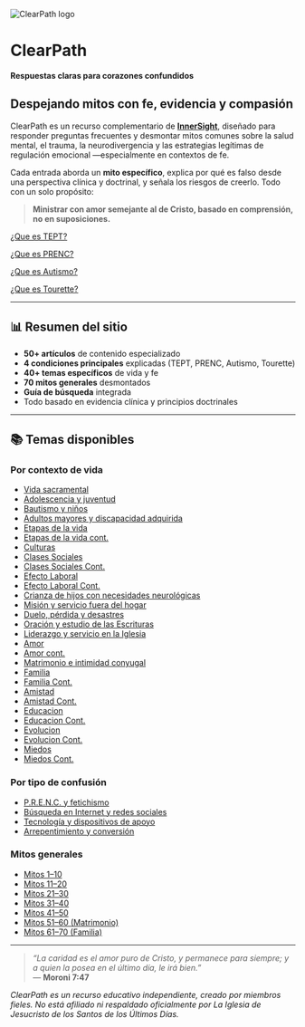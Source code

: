 ![ClearPath logo](https://inner-clarity.github.io/InnerSight/logo.svg)

# ClearPath  
**Respuestas claras para corazones confundidos**

## Despejando mitos con fe, evidencia y compasión

ClearPath es un recurso complementario de **[InnerSight](https://inner-clarity.github.io/InnerSight/es)**, diseñado para responder preguntas frecuentes y desmontar mitos comunes sobre la salud mental, el trauma, la neurodivergencia y las estrategias legítimas de regulación emocional —especialmente en contextos de fe.

Cada entrada aborda un **mito específico**, explica por qué es falso desde una perspectiva clínica y doctrinal, y señala los riesgos de creerlo. Todo con un solo propósito:  
> **Ministrar con amor semejante al de Cristo, basado en comprensión, no en suposiciones.**

[¿Que es TEPT?](/es/TEPT)

[¿Que es PRENC?](/es/PRENC)

[¿Que es Autismo?](/es/Autismo)

[¿Que es Tourette?](/es/Tourette)

---

## 📊 Resumen del sitio

- **50+ artículos** de contenido especializado
- **4 condiciones principales** explicadas (TEPT, PRENC, Autismo, Tourette)
- **40+ temas específicos** de vida y fe
- **70 mitos generales** desmontados
- **Guía de búsqueda** integrada
- Todo basado en evidencia clínica y principios doctrinales

---

## 📚 Temas disponibles

### Por contexto de vida
- [Vida sacramental](mitos-sacramental.md)  
- [Adolescencia y juventud](mitos-juventud.md)  
- [Bautismo y niños](mitos-bautismo.md)  
- [Adultos mayores y discapacidad adquirida](mitos-adultos-mayores.md)  
- [Etapas de la vida](mitos-etapas-de-la-vida.md)  
- [Etapas de la vida cont.](mitos-etapas-de-la-vida-continuacion.md)  
- [Culturas](mitos-culturas.md)  
- [Clases Sociales](mitos-clases-sociales.md)  
- [Clases Sociales Cont.](mitos-clases-sociales-continuacion.md)  
- [Efecto Laboral](mitos-laboral.md)  
- [Efecto Laboral Cont.](mitos-laboral-continuacion.md)  
- [Crianza de hijos con necesidades neurológicas](mitos-crianza.md)  
- [Misión y servicio fuera del hogar](mitos-mision.md)  
- [Duelo, pérdida y desastres](mitos-duelo.md)  
- [Oración y estudio de las Escrituras](mitos-oracion.md)  
- [Liderazgo y servicio en la Iglesia](mitos-liderazgo.md)  
- [Amor](mitos-amor.md)  
- [Amor cont.](mitos-amor-continuacion.md)  
- [Matrimonio e intimidad conyugal](mitos-relaciones.md)  
- [Familia](mitos-familia.md)  
- [Familia Cont.](mitos-familia-continuacion.md)  
- [Amistad](mitos-amistad.md)  
- [Amistad Cont.](mitos-amistad-continuacion.md)  
- [Educacion](mitos-educacion.md)  
- [Educacion Cont.](mitos-educacion-continuacion.md)  
- [Evolucion](mitos-evolucion.md)  
- [Evolucion Cont.](mitos-evolucion-continuacion.md)  
- [Miedos](mitos-miedos.md)  
- [Miedos Cont.](mitos-miedos-continuacion.md)  

### Por tipo de confusión
- [P.R.E.N.C. y fetichismo](mitos-fetichismo.md)  
- [Búsqueda en Internet y redes sociales](mitos-internet.md)  
- [Tecnología y dispositivos de apoyo](mitos-tecnologia.md)  
- [Arrepentimiento y conversión](mitos-arrepentimiento.md)  

### Mitos generales
- [Mitos 1–10](mitos-generales-1.md)  
- [Mitos 11–20](mitos-generales-2.md)  
- [Mitos 21–30](mitos-generales-3.md)  
- [Mitos 31–40](mitos-generales-4.md)  
- [Mitos 41–50](mitos-generales-5.md)  
- [Mitos 51–60 (Matrimonio)](mitos-generales-6.md)  
- [Mitos 61–70 (Familia)](mitos-generales-7.md)  

---

> *“La caridad es el amor puro de Cristo, y permanece para siempre; y a quien la posea en el último día, le irá bien.”*  
> — **Moroni 7:47**

*ClearPath es un recurso educativo independiente, creado por miembros fieles. No está afiliado ni respaldado oficialmente por La Iglesia de Jesucristo de los Santos de los Últimos Días.*